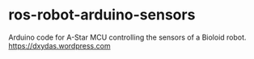 # ros-robot-arduino-sensors

Arduino code for A-Star MCU controlling the sensors of a Bioloid robot.
https://dxydas.wordpress.com
